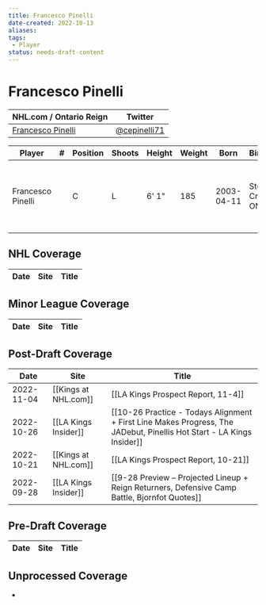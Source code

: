 ```yaml
---
title: Francesco Pinelli
date-created: 2022-10-13
aliases: 
tags:
 - Player
status: needs-draft-content
---
```


# Francesco Pinelli

NHL.com / Ontario Reign | Twitter
-|-
[Francesco Pinelli](https://www.nhl.com/player/francesco-pinelli-8482748) | [@cepinelli71](https://twitter.com/cepinelli71)

Player | \# | Position | Shoots | Height | Weight | Born | Birthplace | Draft 
-|-|-|-|-|-|-|-|-
Francesco Pinelli | | C | L | 6' 1" | 185 | 2003-04-11 | Stoney Creek, ONT, CAN | 2021 LAK, 2nd rd, 10th pk (42nd overall)


## NHL  Coverage
| Date | Site | Title |
| ---- | ---- | ----- |



## Minor League Coverage
| Date | Site | Title |
| ---- | ---- | ----- |



## Post-Draft Coverage
| Date       | Site                 | Title                                                                                                                 |
| ---------- | -------------------- | --------------------------------------------------------------------------------------------------------------------- |
| 2022-11-04 | [[Kings at NHL.com]] | [[LA Kings Prospect Report, 11-4]]                                                                                    |
| 2022-10-26 | [[LA Kings Insider]] | [[10-26 Practice - Todays Alignment + First Line Makes Progress, The JADebut, Pinellis Hot Start - LA Kings Insider]] |
| 2022-10-21 | [[Kings at NHL.com]] | [[LA Kings Prospect Report, 10-21]]                                                                                   |
| 2022-09-28 | [[LA Kings Insider]] | [[9-28 Preview – Projected Lineup + Reign Returners, Defensive Camp Battle, Bjornfot Quotes]]                         |



## Pre-Draft Coverage
| Date | Site | Title |
| ---- | ---- | ----- |


## Unprocessed Coverage
- 
